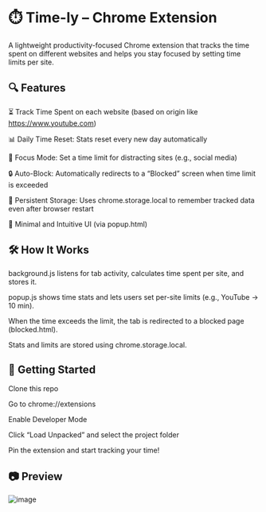 # ⏱️ Time-ly – Chrome Extension

A lightweight productivity-focused Chrome extension that tracks the time spent on different websites and helps you stay focused by setting time limits per site.

## 🔍 Features
⏳ Track Time Spent on each website (based on origin like https://www.youtube.com)

📊 Daily Time Reset: Stats reset every new day automatically

🚫 Focus Mode: Set a time limit for distracting sites (e.g., social media)

🔒 Auto-Block: Automatically redirects to a “Blocked” screen when time limit is exceeded

💾 Persistent Storage: Uses chrome.storage.local to remember tracked data even after browser restart

🧠 Minimal and Intuitive UI (via popup.html)


## 🛠️ How It Works
background.js listens for tab activity, calculates time spent per site, and stores it.

popup.js shows time stats and lets users set per-site limits (e.g., YouTube → 10 min).

When the time exceeds the limit, the tab is redirected to a blocked page (blocked.html).

Stats and limits are stored using chrome.storage.local.

## 🚀 Getting Started
Clone this repo

Go to chrome://extensions

Enable Developer Mode

Click “Load Unpacked” and select the project folder

Pin the extension and start tracking your time!

## 📷 Preview
![image](https://github.com/user-attachments/assets/442fa518-c3ef-4f60-a343-630e92a05e4a)
